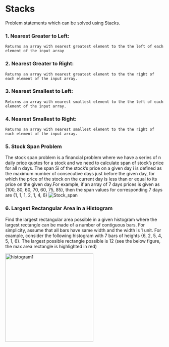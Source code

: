 # Stacks
Problem statements which can be solved using Stacks.
### 1. Nearest Greater to Left: 
    Returns an array with nearest greatest element to the the left of each element of the input array
### 2. Nearest Greater to Right: 
    Returns an array with nearest greatest element to the the right of each element of the input array.    
### 3. Nearest Smallest to Left: 
    Returns an array with nearest smallest element to the the left of each element of the input array.
### 4. Nearest Smallest to Right: 
    Returns an array with nearest smallest element to the the right of each element of the input array.
### 5. Stock Span Problem
  The stock span problem is a financial problem where we have a series of n daily price quotes for a stock and we need to calculate span of stock’s price for all n days.
    The span Si of the stock’s price on a given day i is defined as the maximum number of consecutive days just before the given day, for which the price of the stock on       the current day is less than or equal to its price on the given day.For example, if an array of 7 days prices is given as {100, 80, 60, 70, 60, 75, 85}, then the span values for corresponding 7 days are {1, 1, 1, 2, 1, 4, 6}
    ![Stock_span](https://user-images.githubusercontent.com/43874027/94430593-ccb22c00-01b1-11eb-8232-5769fec2f7e8.png)
    
### 6. Largest Rectangular Area in a Histogram
Find the largest rectangular area possible in a given histogram where the largest rectangle can be made of a number of contiguous bars. For simplicity, assume that all bars have same width and the width is 1 unit.
For example, consider the following histogram with 7 bars of heights {6, 2, 5, 4, 5, 1, 6}. The largest possible rectangle possible is 12 (see the below figure, the max area rectangle is highlighted in red)

<img width="279" alt="histogram1" src="https://user-images.githubusercontent.com/43874027/94430331-531a3e00-01b1-11eb-84f6-d7c03e945f18.png">
